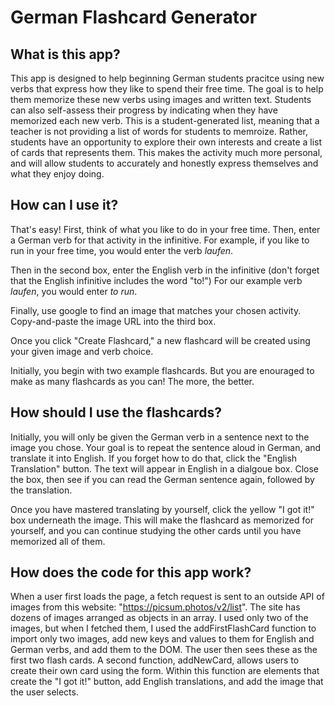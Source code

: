 <h1>German Flashcard Generator</h1>

<h2>What is this app?</h2>

This app is designed to help beginning German students pracitce using new verbs that express how they like to spend their free time. The goal is to help them memorize these new verbs using images and written text. Students can also self-assess their progress by indicating when they have memorized each new verb. This is a student-generated list, meaning that a teacher is not providing a list of words for students to memroize. Rather, students have an opportunity to explore their own interests and create a list of cards that represents them. This makes the activity much more personal, and will allow students to accurately and honestly express themselves and what they enjoy doing. 

<h2>How can I use it?</h2>

That's easy! First, think of what you like to do in your free time. Then, enter a German verb for that activity in the infinitive. For example, if you like to run in your free time, you would enter the verb <em>laufen</em>. 

Then in the second box, enter the English verb in the infinitive (don't forget that the English infinitive includes the word "to!") For our example verb <em>laufen</em>, you would enter <em>to run</em>. 

Finally, use google to find an image that matches your chosen activity. Copy-and-paste the image URL into the third box.

Once you click "Create Flashcard," a new flashcard will be created using your given image and verb choice. 

Initially, you begin with two example flashcards. But you are enouraged to make as many flashcards as you can! The more, the better. 

<h2>How should I use the flashcards?</h2>

Initially, you will only be given the German verb in a sentence next to the image you chose. Your goal is to repeat the sentence aloud in German, and translate it into English. If you forget how to do that, click the "English Translation" button. The text will appear in English in a dialgoue box. Close the box, then see if you can read the German sentence again, followed by the translation. 

Once you have mastered translating by yourself, click the yellow "I got it!" box underneath the image. This will make the flashcard as memorized for yourself, and you can continue studying the other cards until you have memorized all of them. 

<h2>How does the code for this app work?</h2>

When a user first loads the page, a fetch request is sent to an outside API of images from this website: "https://picsum.photos/v2/list". The site has dozens of images arranged as objects in an array. I used only two of the images, but when I fetched them, I used the addFirstFlashCard function to import only two images, add new keys and values to them for English and German verbs, and add them to the DOM. The user then sees these as the first two flash cards. A second function, addNewCard, allows users to create their own card using the form. Within this function are elements that create the "I got it!" button, add English translations, and add the image that the user selects. 